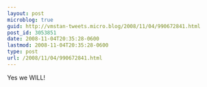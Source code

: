 ```yaml
---
layout: post
microblog: true
guid: http://vmstan-tweets.micro.blog/2008/11/04/990672841.html
post_id: 3053851
date: 2008-11-04T20:35:28-0600
lastmod: 2008-11-04T20:35:28-0600
type: post
url: /2008/11/04/990672841.html
---
```

Yes we WILL!

